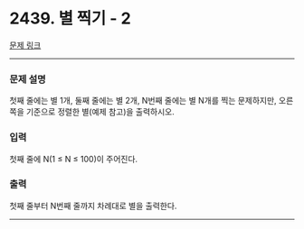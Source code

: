 # 2439. 별 찍기 - 2 

[문제 링크](https://www.acmicpc.net/problem/2439) 

---
### 문제 설명

 첫째 줄에는 별 1개, 둘째 줄에는 별 2개, N번째 줄에는 별 N개를 찍는 문제하지만, 오른쪽을 기준으로 정렬한 별(예제 참고)을 출력하시오.

### 입력 

 첫째 줄에 N(1 ≤ N ≤ 100)이 주어진다.

### 출력 

 첫째 줄부터 N번째 줄까지 차례대로 별을 출력한다.

---
